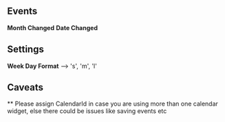 ## Events

**Month Changed**
**Date Changed**

## Settings

**Week Day Format** --> 's', 'm', 'l'

## Caveats

** Please assign CalendarId in case you are using more than one calendar widget, else there could be issues like saving events etc